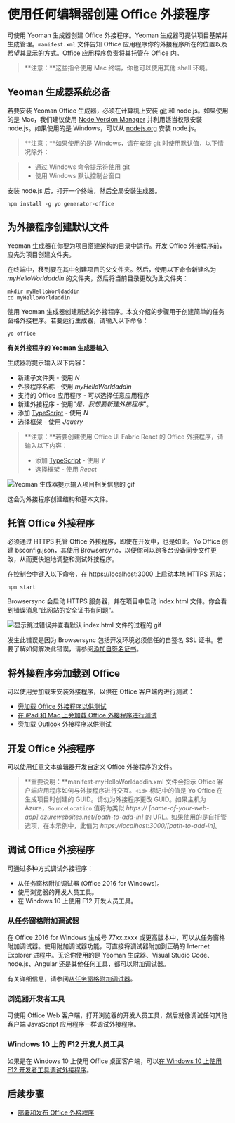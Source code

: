 
# <a name="create-an-office-add-in-using-any-editor"></a>使用任何编辑器创建 Office 外接程序

可使用 Yeoman 生成器创建 Office 外接程序。Yeoman 生成器可提供项目基架并生成管理。`manifest.xml` 文件告知 Office 应用程序你的外接程序所在的位置以及希望其显示的方式。Office 应用程序负责将其托管在 Office 内。

 >**注意：**这些指令使用 Mac 终端，你也可以使用其他 shell 环境。 


## <a name="prerequisites-for-the-yeoman-generator"></a>Yeoman 生成器系统必备

若要安装 Yeoman Office 生成器，必须在计算机上安装 [git](https://git-scm.com/downloads) 和 node.js。如果使用的是 Mac，我们建议使用 [Node Version Manager](https://github.com/creationix/nvm) 并利用适当权限安装 node.js。如果使用的是 Windows，可以从 [nodejs.org](https://nodejs.org/en/) 安装 node.js。

>**注意：**如果使用的是 Windows，请在安装 git 时使用默认值，以下情况除外：

>- 通过 Windows 命令提示符使用 git
>- 使用 Windows 默认控制台窗口

安装 node.js 后，打开一个终端，然后全局安装生成器。

```
npm install -g yo generator-office
```


## <a name="create-the-default-files-for-your-add-in"></a>为外接程序创建默认文件

Yeoman 生成器在你要为项目搭建架构的目录中运行。开发 Office 外接程序前，应先为项目创建文件夹。

在终端中，移到要在其中创建项目的父文件夹。然后，使用以下命令新建名为 _myHelloWorldaddin_ 的文件夹，然后将当前目录更改为此文件夹：




```
mkdir myHelloWorldaddin
cd myHelloWorldaddin
```

使用 Yeoman 生成器创建所选的外接程序。本文介绍的步骤用于创建简单的任务窗格外接程序。若要运行生成器，请输入以下命令：




```
yo office
```

**有关外接程序的 Yeoman 生成器输入**

生成器将提示输入以下内容： 


- 新建子文件夹 - 使用 _N_
- 外接程序名称 - 使用 _myHelloWorldaddin_ 
- 支持的 Office 应用程序 - 可以选择任意应用程序
- 新建外接程序 - 使用“_是，我想要新建外接程序_”。
- 添加 [TypeScript](https://www.typescriptlang.org/) - 使用 _N_
- 选择框架 - 使用 _Jquery_

>**注意：**若要创建使用 Office UI Fabric React 的 Office 外接程序，请输入以下内容：
>- 添加 [TypeScript](https://www.typescriptlang.org/) - 使用 _Y_
>- 选择框架 - 使用 _React_

![Yeoman 生成器提示输入项目相关信息的 gif](../../images/gettingstarted-fast.gif)

这会为外接程序创建结构和基本文件。


## <a name="hosting-your-office-add-in"></a>托管 Office 外接程序

必须通过 HTTPS 托管 Office 外接程序，即使在开发中，也是如此。Yo Office 创建 bsconfig.json，其使用 Browsersync，以便你可以跨多台设备同步文件更改，从而更快速地调整和测试外接程序。 

在控制台中键入以下命令，在 https://localhost:3000 上启动本地 HTTPS 网站：


```
npm start
```

Browsersync 会启动 HTTPS 服务器，并在项目中启动 index.html 文件。你会看到错误消息“此网站的安全证书有问题”。


![显示跳过错误并查看默认 index.html 文件的过程的 gif](../../images/ssl-chrome-bypass.gif)

发生此错误是因为 Browsersync 包括开发环境必须信任的自签名 SSL 证书。若要了解如何解决此错误，请参阅[添加自签名证书](https://github.com/OfficeDev/generator-office/blob/master/src/docs/ssl.md)。

## <a name="sideload-the-add-in-into-office"></a>将外接程序旁加载到 Office

可以使用旁加载来安装外接程序，以供在 Office 客户端内进行测试：

- [旁加载 Office 外接程序以供测试](../testing/create-a-network-shared-folder-catalog-for-task-pane-and-content-add-ins.md)
- [在 iPad 和 Mac 上旁加载 Office 外接程序进行测试](../testing/sideload-an-office-add-in-on-ipad-and-mac.md)   
- [旁加载 Outlook 外接程序以供测试](../outlook/testing-and-tips.md)

## <a name="develop-your-office-add-in"></a>开发 Office 外接程序

可以使用任意文本编辑器开发自定义 Office 外接程序的文件。

> **重要说明：**manifest-myHelloWorldaddin.xml 文件会指示 Office 客户端应用程序如何与外接程序进行交互。`<id>` 标记中的值是 Yo Office 在生成项目时创建的 GUID。请勿为外接程序更改 GUID。如果主机为 Azure，`SourceLocation` 值将为类似 _https:// [name-of-your-web-app].azurewebsites.net/[path-to-add-in]_ 的 URL。如果使用的是自托管选项，在本示例中，此值为 _https://localhost:3000/[path-to-add-in]_。


## <a name="debug-your-office-add-in"></a>调试 Office 外接程序


可通过多种方式调试外接程序：

- 从任务窗格附加调试器 (Office 2016 for Windows)。
- 使用浏览器的开发人员工具。
- 在 Windows 10 上使用 F12 开发人员工具。

### <a name="attach-debugger-from-the-task-pane"></a>从任务窗格附加调试器

在 Office 2016 for Windows 生成号 77xx.xxxx 或更高版本中，可以从任务窗格附加调试器。使用附加调试器功能，可直接将调试器附加到正确的 Internet Explorer 进程中。无论你使用的是 Yeoman 生成器、Visual Studio Code、node.js、Angular 还是其他任何工具，都可以附加调试器。 

有关详细信息，请参阅[从任务窗格附加调试器](../testing/attach-debugger-from-task-pane.md)。


### <a name="browser-developer-tools"></a>浏览器开发者工具 

可使用 Office Web 客户端，打开浏览器的开发人员工具，然后就像调试任何其他客户端 JavaScript 应用程序一样调试外接程序。 

### <a name="f12-developer-tools-on-windows-10"></a>Windows 10 上的 F12 开发人员工具

如果是在 Windows 10 上使用 Office 桌面客户端，可以[在 Windows 10 上使用 F12 开发者工具调试外接程序](../testing/debug-add-ins-using-f12-developer-tools-on-windows-10.md)。
    
## <a name="next-steps"></a>后续步骤

- [部署和发布 Office 外接程序](../publish/publish.md)
    
